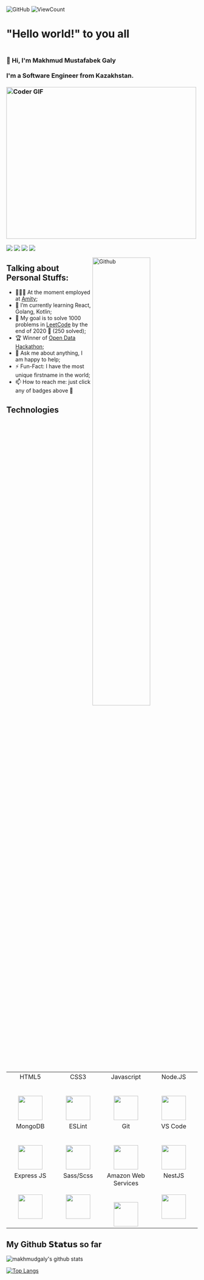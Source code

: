 ![GitHub](https://img.shields.io/github/license/makhmudgaly/makhmudgaly?style=flat)
![ViewCount](https://views.whatilearened.today/views/github/makhmudgaly/makhmudgaly.svg?cache=remove)  
# "**Hello world!**" to you all
<h3 align="left">
 <abc>
  <br>👋 Hi, I'm Makhmud Mustafabek Galy<br>
  <br> I'm a Software Engineer from Kazakhstan. <br>
  <br>
    <img src="https://media.giphy.com/media/SWoSkN6DxTszqIKEqv/giphy.gif" alt="Coder GIF" width="500" height="400">
 </abc>
</h3> 

[![](https://img.shields.io/badge/-@makhmudgaly-%231DA1F2?style=flat-square&logo=twitter&logoColor=ffffff)](https://twitter.com/makhmudgaly)
[![](https://img.shields.io/badge/-@makhmudgaly-%23181717?style=flat-square&logo=github)](https://github.com/makhmudgaly)
[![](https://img.shields.io/badge/-@makhmudgaly-%23000000?style=flat-square&logo=linkedin)](https://www.linkedin.com/in/makhmudgaly/)
[![](https://img.shields.io/badge/-@makhmudgaly-%23000000?style=flat-square&logo=gmail)](https://mailto:makhmudgaly2@gmail.com)

<img width="55%" align="right" alt="Github" src="https://raw.githubusercontent.com/onimur/.github/master/.resources/git-header.svg" />

## **Talking about Personal Stuffs:**

- 👨🏽‍💻 At the moment employed at [Amity](https://amity.co);
- 🌱 I’m currently learning React, Golang, Kotlin; 
- 👯 My goal is to solve 1000 problems in [LeetCode](https://leetcode.com) by the end of 2020 🤝 (250 solved);
- 🏆 Winner of [Open Data Hackathon](https://www.inform.kz/en/astana-innovations-challenge-2018-smart-city-to-start-operating-this-year_a3167374)​;
- 💬 Ask me about anything, I am happy to help;
- ⚡️ Fun-Fact: I have the most unique firstname in the world;
- 📫 How to reach me: just click any of badges above 🤩

## **Technologies**
<table>
<tbody>
<tr valign="top">
<td width="25%" align="center">
<span>HTML5</span><br><br><br>
<img height="64px" src="https://cdn.svgporn.com/logos/html-5.svg">
</td>
<td width="25%" align="center">
<span>CSS3</span><br><br><br>
<img height="64px" src="https://cdn.svgporn.com/logos/css-3.svg">
</td>
<td width="25%" align="center">
<span>Javascript</span><br><br><br>
<img height="64px" src="https://cdn.svgporn.com/logos/javascript.svg">
</td>
<td width="25%" align="center">
<span>Node.JS</span><br><br><br>
<img height="64px" src="https://cdn.svgporn.com/logos/nodejs.svg">
</td>
</tr>
<tr valign="top">
<td width="25%" align="center">
<span>MongoDB</span><br><br><br>
<img height="64px" src="https://cdn.svgporn.com/logos/mongodb.svg">
</td>
<td width="25%" align="center">
<span>ESLint</span><br><br><br>
<img height="64px" src="https://cdn.svgporn.com/logos/eslint.svg">
</td>
<td width="25%" align="center">
<span>Git</span><br><br><br>
<img height="64px" src="https://cdn.svgporn.com/logos/git-icon.svg">
</td>
<td width="25%" align="center">
<span>VS Code</span><br><br><br>
<img height="64px" src="https://cdn.svgporn.com/logos/visual-studio-code.svg">
</td>
</tr>
<tr valign="top">
<td width="25%" align="center">
<span>Express JS</span><br><br><br>
<img height="64px" src="https://cdn.svgporn.com/logos/express.svg">
</td>
<td width="25%" align="center">
<span>Sass/Scss</span><br><br><br>
<img height="64px" src="https://cdn.svgporn.com/logos/sass.svg">
</td>
<td width="25%" align="center">
<span>Amazon Web Services </span><br><br><br>
<img height="64px" src="https://cdn.svgporn.com/logos/aws.svg">
</td>
<td width="25%" align="center">
<span>NestJS</span><br><br><br>
<img height="64px" src="https://cdn.svgporn.com/logos/nestjs.svg">
</td>
</tr>
</tbody>
</table>

## **My** **Github** 𝗦𝘁𝗮𝘁𝘂𝘀 **so** **far**

![makhmudgaly's github stats](https://github-readme-stats-fuxphblse-makhmudgaly.vercel.appp/api?username=makhmudgaly&show_icons=true&title_color=fff&icon_color=79ff97&text_color=9f9f9f&bg_color=151515&count_private=true)

[![Top Langs](https://github-readme-stats-fuxphblse-makhmudgaly.vercel.app/api/top-langs/?username=makhmudgaly&layout=compact)](https://github.com/anuraghazra/github-readme-stats)


